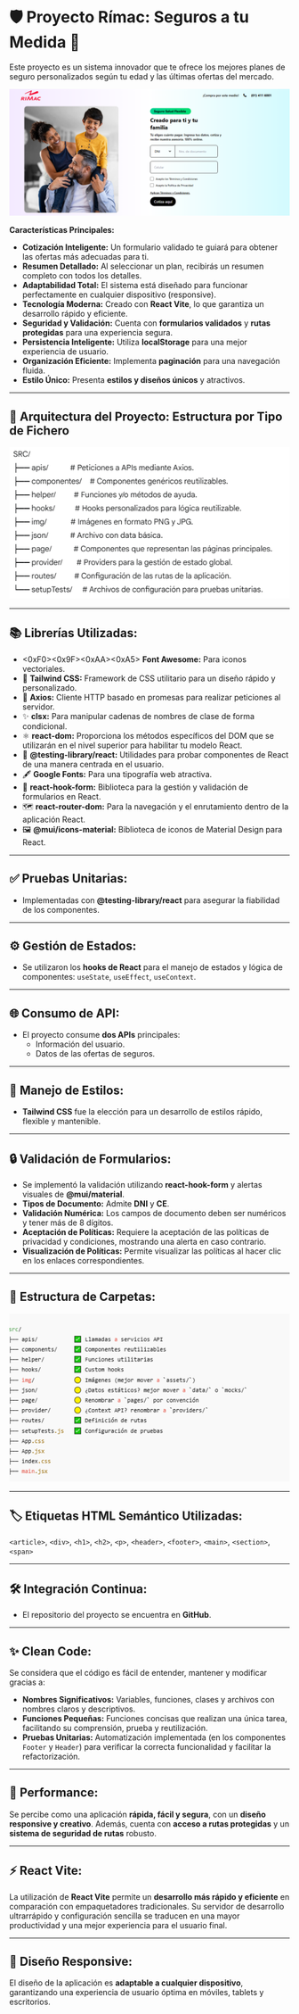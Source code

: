 # 🛡️ Proyecto Rímac: Seguros a tu Medida 🚀

Este proyecto es un sistema innovador que te ofrece los mejores planes de seguro personalizados según tu edad y las últimas ofertas del mercado.

![Estructura de Carpetas](image-1.png)

**Características Principales:**

* **Cotización Inteligente:** Un formulario validado te guiará para obtener las ofertas más adecuadas para ti.
* **Resumen Detallado:** Al seleccionar un plan, recibirás un resumen completo con todos los detalles.
* **Adaptabilidad Total:** El sistema está diseñado para funcionar perfectamente en cualquier dispositivo (responsive).
* **Tecnología Moderna:** Creado con **React Vite**, lo que garantiza un desarrollo rápido y eficiente.
* **Seguridad y Validación:** Cuenta con **formularios validados** y **rutas protegidas** para una experiencia segura.
* **Persistencia Inteligente:** Utiliza **localStorage** para una mejor experiencia de usuario.
* **Organización Eficiente:** Implementa **paginación** para una navegación fluida.
* **Estilo Único:** Presenta **estilos y diseños únicos** y atractivos.

---

## 📂 Arquitectura del Proyecto: Estructura por Tipo de Fichero

![alt text](image-2.png)

---

## 📚 Librerías Utilizadas:

* <0xF0><0x9F><0xAA><0xA5> **Font Awesome:** Para iconos vectoriales.
* 🎨 **Tailwind CSS:** Framework de CSS utilitario para un diseño rápido y personalizado.
* 📡 **Axios:** Cliente HTTP basado en promesas para realizar peticiones al servidor.
* ✨ **clsx:** Para manipular cadenas de nombres de clase de forma condicional.
* ⚛️ **react-dom:** Proporciona los métodos específicos del DOM que se utilizarán en el nivel superior para habilitar tu modelo React.
* 🧪 **@testing-library/react:** Utilidades para probar componentes de React de una manera centrada en el usuario.
* 🖋️ **Google Fonts:** Para una tipografía web atractiva.
* 📝 **react-hook-form:** Biblioteca para la gestión y validación de formularios en React.
* 🗺️ **react-router-dom:** Para la navegación y el enrutamiento dentro de la aplicación React.
* 🖼️ **@mui/icons-material:** Biblioteca de iconos de Material Design para React.

---

## ✅ Pruebas Unitarias:

* Implementadas con **@testing-library/react** para asegurar la fiabilidad de los componentes.

---

## ⚙️ Gestión de Estados:

* Se utilizaron los **hooks de React** para el manejo de estados y lógica de componentes: `useState`, `useEffect`, `useContext`.

---

## 🌐 Consumo de API:

* El proyecto consume **dos APIs** principales:
    * Información del usuario.
    * Datos de las ofertas de seguros.

---

## 🎨 Manejo de Estilos:

* **Tailwind CSS** fue la elección para un desarrollo de estilos rápido, flexible y mantenible.

---

## 🔒 Validación de Formularios:

* Se implementó la validación utilizando **react-hook-form** y alertas visuales de **@mui/material**.
* **Tipos de Documento:** Admite **DNI** y **CE**.
* **Validación Numérica:** Los campos de documento deben ser numéricos y tener más de 8 dígitos.
* **Aceptación de Políticas:** Requiere la aceptación de las políticas de privacidad y condiciones, mostrando una alerta en caso contrario.
* **Visualización de Políticas:** Permite visualizar las políticas al hacer clic en los enlaces correspondientes.

---

## 📂 Estructura de Carpetas:



![Estructura Detallada](image.png)

---

## 🏷️ Etiquetas HTML Semántico Utilizadas:

`<article>`, `<div>`, `<h1>`, `<h2>`, `<p>`, `<header>`, `<footer>`, `<main>`, `<section>`, `<span>`

---

## 🛠️ Integración Continua:

* El repositorio del proyecto se encuentra en **GitHub**.

---

## ✨ Clean Code:

Se considera que el código es fácil de entender, mantener y modificar gracias a:

* **Nombres Significativos:** Variables, funciones, clases y archivos con nombres claros y descriptivos.
* **Funciones Pequeñas:** Funciones concisas que realizan una única tarea, facilitando su comprensión, prueba y reutilización.
* **Pruebas Unitarias:** Automatización implementada (en los componentes `Footer` y `Header`) para verificar la correcta funcionalidad y facilitar la refactorización.

---

## 🚀 Performance:

Se percibe como una aplicación **rápida, fácil y segura**, con un **diseño responsive y creativo**. Además, cuenta con **acceso a rutas protegidas** y un **sistema de seguridad de rutas** robusto.

---

## ⚡ React Vite:

La utilización de **React Vite** permite un **desarrollo más rápido y eficiente** en comparación con empaquetadores tradicionales. Su servidor de desarrollo ultrarrápido y configuración sencilla se traducen en una mayor productividad y una mejor experiencia para el usuario final.

---

## 📱 Diseño Responsive:

El diseño de la aplicación es **adaptable a cualquier dispositivo**, garantizando una experiencia de usuario óptima en móviles, tablets y escritorios.
